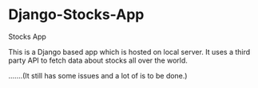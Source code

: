 # Django-Stocks-App
Stocks App

This is a Django based app which is hosted on local server.
It uses a third party API to fetch data about stocks all over the world.

.......(It still has some issues and a lot of is to be done.)